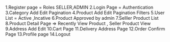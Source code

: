 1.Register page = Roles SELLER,ADMIN 
2.Login Page = Authentication
3.Category Add Edit Pagination 
4.Product Add Edit Pagination Filters
5.User List = Active ,Incative
6.Product Approved by admin
7.Selller Product List
8.Product Detail Page => Recently View Product , Seller Product View
9.Address Add Edit 
10.Cart Page
11.Delivery Address Page
12.Order Confirm Page
13.Profile page
14.Logout   